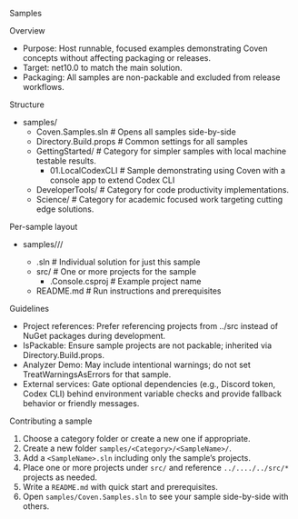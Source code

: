 Samples

Overview

- Purpose: Host runnable, focused examples demonstrating Coven concepts without affecting packaging or releases.
- Target: net10.0 to match the main solution.
- Packaging: All samples are non-packable and excluded from release workflows.

Structure

- samples/
  - Coven.Samples.sln        # Opens all samples side-by-side
  - Directory.Build.props    # Common settings for all samples
  - GettingStarted/          # Category for simpler samples with local machine testable results.
    - 01.LocalCodexCLI       # Sample demonstrating using Coven with a console app to extend Codex CLI
  - DeveloperTools/          # Category for code productivity implementations.
  - Science/                 # Category for academic focused work targeting cutting edge solutions.

Per-sample layout

- samples/<Category>/<SampleName>/
  - <SampleName>.sln                     # Individual solution for just this sample
  - src/                                 # One or more projects for the sample
    - <SampleName>.Console.csproj        # Example project name
  - README.md                            # Run instructions and prerequisites

Guidelines

- Project references: Prefer referencing projects from ../src instead of NuGet packages during development.
- IsPackable: Ensure sample projects are not packable; inherited via Directory.Build.props.
- Analyzer Demo: May include intentional warnings; do not set TreatWarningsAsErrors for that sample.
- External services: Gate optional dependencies (e.g., Discord token, Codex CLI) behind environment variable checks and provide fallback behavior or friendly messages.

Contributing a sample

1) Choose a category folder or create a new one if appropriate.
2) Create a new folder `samples/<Category>/<SampleName>/`.
3) Add a `<SampleName>.sln` including only the sample’s projects.
4) Place one or more projects under `src/` and reference `../..../../src/*` projects as needed.
5) Write a `README.md` with quick start and prerequisites.
6) Open `samples/Coven.Samples.sln` to see your sample side-by-side with others.

